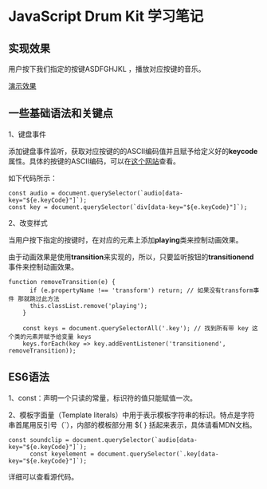 # JavaScript Drum Kit 学习笔记

## 实现效果

用户按下我们指定的按键ASDFGHJKL ，播放对应按键的音乐。

[演示效果](http://codepen.io/iamscottcox/full/gLjYjB/)

## 一些基础语法和关键点

1、键盘事件

添加键盘事件监听，获取对应按键的的ASCII编码值并且赋予给定义好的**keycode**属性。具体的按键的ASCII编码，可以在[这个网站](http://keycode.info/)查看。

如下代码所示：

```
const audio = document.querySelector(`audio[data-key="${e.keyCode}"]`);
const key = document.querySelector(`div[data-key="${e.keyCode}"]`);
```

2、改变样式

当用户按下指定的按键时，在对应的元素上添加**playing**类来控制动画效果。

由于动画效果是使用**transition**来实现的，所以，只要监听按钮的**transitionend**事件来控制动画效果。


```
function removeTransition(e) {
      if (e.propertyName !== 'transform') return; // 如果没有transform事件 那就跳过此方法
      this.classList.remove('playing');
    }

    const keys = document.querySelectorAll('.key'); // 找到所有带 key 这个类的元素并赋予给变量 keys
    keys.forEach(key => key.addEventListener('transitionend', removeTransition));
```

## ES6语法

1、const：声明一个只读的常量，标识符的值只能赋值一次。

2、模板字面量（Template literals）中用于表示模板字符串的标识。特点是字符串首尾用反引号（`），内部的模板部分用 ${ } 括起来表示，具体请看MDN文档。


```
const soundclip = document.querySelector(`audio[data-key="${e.keyCode}"]`);
      const keyelement = document.querySelector(`.key[data-key="${e.keyCode}"]`);
```

详细可以查看源代码。







